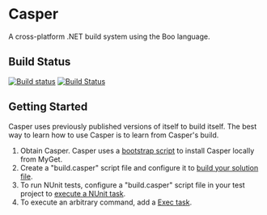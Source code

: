 # Casper
A cross-platform .NET build system using the Boo language.
## Build Status
[![Build status](https://ci.appveyor.com/api/projects/status/wtuojfl6gqp9fuxx/branch/master?svg=true)](https://ci.appveyor.com/project/eatdrinksleepcode/casper/branch/master)
[![Build Status](https://travis-ci.org/eatdrinksleepcode/casper.svg?branch=master)](https://travis-ci.org/eatdrinksleepcode/casper)
## Getting Started

Casper uses previously published versions of itself to build itself. The best way to learn how to use Casper is to learn from Casper's build. 

1. Obtain Casper. Casper uses a [bootstrap script](./bootstrap) to install Casper locally from MyGet.
2. Create a "build.casper" script file and configure it to [build your solution file](./build.casper#L4).
3. To run NUnit tests, configure a "build.casper" script file in your test project to [execute a NUnit task](./Test/build.casper#L3).
4. To execute an arbitrary command, add a [Exec task](./build.casper#L6). 
